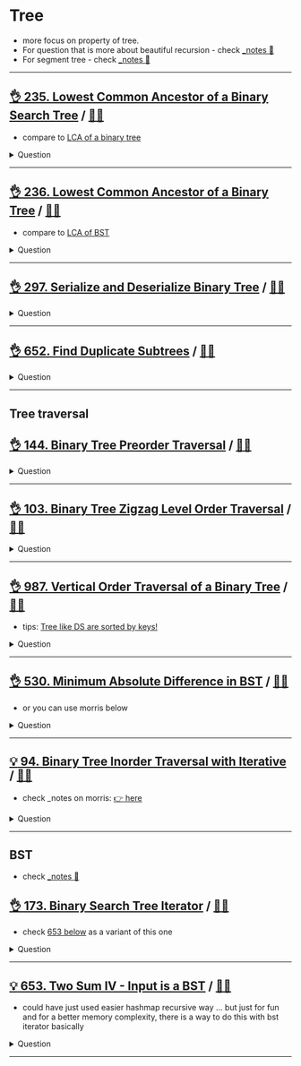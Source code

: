 # Tree

- more focus on property of tree.
- For question that is more about beautiful recursion - check [_notes :notebook:](../recursion/README.md)
- For segment tree - check [_notes :notebook:](../range_query/segment_tree/README.md)

------------------------------------------------------------------------------

## [:ok_hand: 235. Lowest Common Ancestor of a Binary Search Tree](https://leetcode.com/problems/lowest-common-ancestor-of-a-binary-search-tree/) / [:man_technologist:](lca_of_bst.h)

- compare to [LCA of a binary tree](#ok_hand-236-lowest-common-ancestor-of-a-binary-tree-dart)

<details><summary markdown="span">Question</summary>

```markdown
Given a binary search tree (BST),
find the lowest common ancestor (LCA) node of two given nodes in the BST.
```

</details>

------------------------------------------------------------------------------

## [:ok_hand: 236. Lowest Common Ancestor of a Binary Tree](https://leetcode.com/problems/lowest-common-ancestor-of-a-binary-tree/) / [:man_technologist:](lca_of_bt.h)

- compare to [LCA of BST](#ok_hand-235-lowest-common-ancestor-of-a-binary-search-tree-dart)

<details><summary markdown="span">Question</summary>

```markdown
Given a binary tree,
find the lowest common ancestor (LCA) of two given nodes in the tree.
```

</details>

------------------------------------------------------------------------------

## [:ok_hand: 297. Serialize and Deserialize Binary Tree](https://leetcode.com/problems/serialize-and-deserialize-binary-tree/) / [:man_technologist:](de_serialize_binary_tree.h)

<details><summary markdown="span">Question</summary>

```markdown
Serialize and deserialize a binary tree.
```

</details>

------------------------------------------------------------------------------

## [:ok_hand: 652. Find Duplicate Subtrees](https://leetcode.com/problems/find-duplicate-subtrees) / [:man_technologist:](find_duplicate_subtrees.h)

<details><summary markdown="span">Question</summary>

```markdown

Given the root of a binary tree, return all duplicate subtrees.
For each kind of duplicate subtrees, you only need to return the root node of
any one of them.

Two trees are duplicate if they have the same structure with the same node values.


Input: root = [1,2,3,4,null,2,4,null,null,4]

            1
        2       3
      4       2   4
            4
Output: [[2,4],[4]]
```

</details>

------------------------------------------------------------------------------

## Tree traversal

## [:ok_hand: 144. Binary Tree Preorder Traversal](https://leetcode.com/problems/binary-tree-preorder-traversal) / [:man_technologist:](preorder_iterative.h)

<details><summary markdown="span">Question</summary>

```markdown
Given the root of a binary tree, return the preorder traversal of its nodes' values.
(And implement with iterative way)
```

</details>

------------------------------------------------------------------------------

## [:ok_hand: 103. Binary Tree Zigzag Level Order Traversal](https://leetcode.com/problems/binary-tree-zigzag-level-order-traversal) / [:man_technologist:](btree_zigzag_level_order_traversal.h)

<details><summary markdown="span">Question</summary>

```markdown
Given the root of a binary tree, return the zigzag level order traversal of
its nodes' values.
- i.e., from left to right, then right to left for the next level
- and alternate between

Input: root = [3,9,20,null,null,15,7]

          3
      9     20
          15   7

Output: [[3],[20,9],[15,7]]
```

</details>

------------------------------------------------------------------------------

## [:ok_hand: 987. Vertical Order Traversal of a Binary Tree](https://leetcode.com/problems/vertical-order-traversal-of-a-binary-tree//) / [:man_technologist:](vertical_order_traversal.h)

- tips: [Tree like DS are sorted by keys!](../../_notes/data_structures.md#tree-like-ds-are-sorted-by-keys-map-set-multimap-multiset)

<details><summary markdown="span">Question</summary>

```markdown
Given the root of a binary tree, calculate the vertical order traversal of the binary tree.
- If two nodes are in the same row and column, the order should be from left to right.
       3
    1     4     --> 2, 3' are actually at the same column as root 3.
  0   2  3'  7
  --> Output should be: [[0],[1],[3,2,3],[4],[7]]
```

</details>

------------------------------------------------------------------------------

## [:ok_hand: 530. Minimum Absolute Difference in BST](https://leetcode.com/problems/minimum-absolute-difference-in-bst) / [:man_technologist:](min_absolute_diff_in_bst.h)

- or you can use morris below

<details><summary markdown="span">Question</summary>

```markdown
Given the root of a Binary Search Tree (BST), return the minimum absolute difference between the values of any two different nodes in the tree.
```

</details>

------------------------------------------------------------------------------

## [:bulb: 94. Binary Tree Inorder Traversal with Iterative](https://leetcode.com/problems/binary-tree-inorder-traversal/) / [:man_technologist:](inorder_morris.h)

- check _notes on morris: [:point_right: here](../../_notes/tree_traversal.md#morris-traversal)

<details><summary markdown="span">Question</summary>

```markdown
Given the root of a binary tree, return the inorder traversal of its nodes' values.
```

</details>

------------------------------------------------------------------------------

## BST

- check [_notes :notebook:](../../_notes/data_structures.md#bst)

## [:ok_hand: 173. Binary Search Tree Iterator](https://leetcode.com/problems/binary-search-tree-iterator) / [:man_technologist:](bst_iterator.h)

- check [653 below](#💡-653-two-sum-iv---input-is-a-bst-🎯) as a variant of this one

<details><summary markdown="span">Question</summary>

```markdown
Implement the BSTIterator class that represents an iterator over the
in-order traversal of a binary search tree (BST):
- `BSTIterator(TreeNode root)`
  - Initializes an object of the BSTIterator class.
  - The root of the BST is given as part of the constructor.
  - The pointer should be initialized to a non-existent number smaller than any element in the BST.
  - Notice that by initializing the pointer to a non-existent smallest number, the first call to `next()` will return the smallest element in the BST.
- `boolean hasNext()`
  - Returns true if there exists a number in the traversal to the right of the pointer, otherwise returns false.
- `int next()`
  - Moves the pointer to the right, then returns the number at the pointer.


- You may assume that `next()` calls will always be valid. That is, there will be at least a next number in the in-order traversal when `next()` is called.
```

</details>

------------------------------------------------------------------------------

## [:bulb: 653. Two Sum IV - Input is a BST](https://leetcode.com/problems/two-sum-iv-input-is-a-bst/) / [:man_technologist:](two_sum_iv_with_bst.h)

- could have just used easier hashmap recursive way ... but just for fun and for a better memory complexity, there is a way to do this with bst iterator basically

<details><summary markdown="span">Question</summary>

```markdown
Given the root of a Binary Search Tree and a target number k, return true if there exist two elements in the BST such that their sum is equal to the given target.
```

</details>

------------------------------------------------------------------------------
